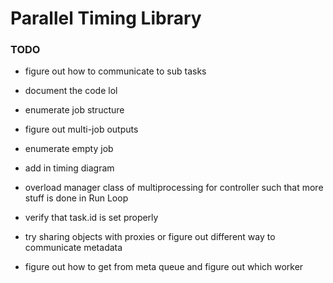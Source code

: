 # Parallel Timing Library

### TODO
- figure out how to communicate to sub tasks
- document the code lol
- enumerate job structure
- figure out multi-job outputs
- enumerate empty job
- add in timing diagram
- overload manager class of multiprocessing for controller such that 
  more stuff is done in Run Loop

- verify that task.id is set properly
- try sharing objects with proxies or figure out different way to communicate metadata
- figure out how to get from meta queue and figure out which worker